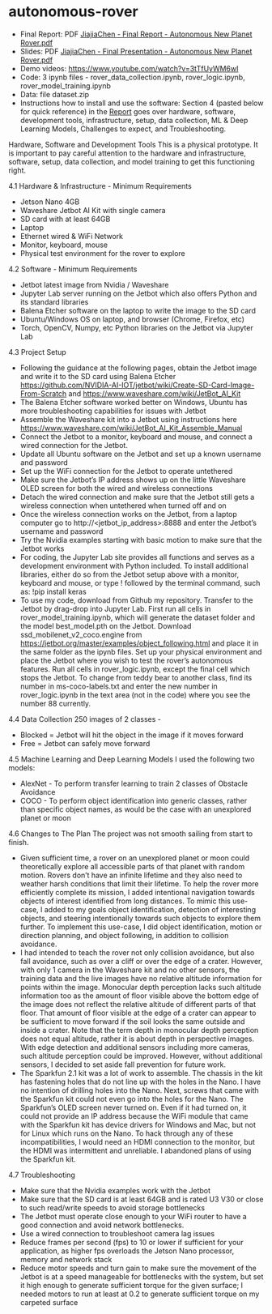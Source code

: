 # autonomous-rover

* Final Report: PDF [JiajiaChen - Final Report - Autonomous New Planet Rover.pdf](https://github.com/acjj0/autonomous-rover/blob/main/JiajiaChen%20-%20Final%20Report%20-%20Autonomous%20New%20Planet%20Rover.pdf)
* Slides: PDF [JiajiaChen - Final Presentation - Autonomous New Planet Rover.pdf](https://github.com/acjj0/autonomous-rover/blob/main/JiajiaChen%20-%20Final%20Presentation%20-%20Autonomous%20New%20Planet%20Rover.pdf)
* Demo videos: https://www.youtube.com/watch?v=3tTfUyWM6wI
* Code: 3 ipynb files - rover_data_collection.ipynb, rover_logic.ipynb, rover_model_training.ipynb
* Data: file dataset.zip
* Instructions how to install and use the software: Section 4 (pasted below for quick reference) in the [Report](https://github.com/acjj0/autonomous-rover/blob/main/JiajiaChen%20-%20Final%20Report%20-%20Autonomous%20New%20Planet%20Rover.pdf) goes over hardware, software, development tools, infrastructure, setup, data collection, ML & Deep Learning Models, Challenges to expect, and Troubleshooting.


Hardware, Software and Development Tools
This is a physical prototype. It is important to pay careful attention to the hardware and infrastructure, software, setup, data collection, and model training to get this functioning right.

4.1 Hardware & Infrastructure - Minimum Requirements
- Jetson Nano 4GB 
- Waveshare Jetbot AI Kit with single camera
- SD card with at least 64GB
- Laptop
- Ethernet wired & WiFi Network
- Monitor, keyboard, mouse
- Physical test environment for the rover to explore

4.2 Software - Minimum Requirements
- Jetbot latest image from Nvidia / Waveshare 
- Jupyter Lab server running on the Jetbot which also offers Python and its standard libraries 
- Balena Etcher software on the laptop to write the image to the SD card
- Ubuntu/Windows OS on laptop, and browser (Chrome, Firefox, etc)
- Torch, OpenCV, Numpy, etc Python libraries on the Jetbot via Jupyter Lab

4.3 Project Setup 
- Following the guidance at the following pages, obtain the Jetbot image and write it to the SD card using Balena Etcher https://github.com/NVIDIA-AI-IOT/jetbot/wiki/Create-SD-Card-Image-From-Scratch and https://www.waveshare.com/wiki/JetBot_AI_Kit 
- The Balena Etcher software worked better on Windows, Ubuntu has more troubleshooting capabilities for issues with Jetbot
- Assemble the Waveshare kit into a Jetbot using instructions here https://www.waveshare.com/wiki/JetBot_AI_Kit_Assemble_Manual 
- Connect the Jetbot to a monitor, keyboard and mouse, and connect a wired connection for the Jetbot. 
- Update all Ubuntu software on the Jetbot and set up a known username and password
- Set up the WiFi connection for the Jetbot to operate untethered
- Make sure the Jetbot’s IP address shows up on the little Waveshare OLED screen for both the wired and wireless connections
- Detach the wired connection and make sure that the Jetbot still gets a wireless connection when untethered when turned off and on
- Once the wireless connection works on the Jetbot, from a laptop computer go to http://<jetbot_ip_address>:8888 and enter the Jetbot’s username and password
- Try the Nvidia examples starting with basic motion to make sure that the Jetbot works
- For coding, the Jupyter Lab site provides all functions and serves as a development environment with Python included. To install additional libraries, either do so from the Jetbot setup above with a monitor, keyboard and mouse, or type ! followed by the terminal command, such as:
!pip install keras
- To use my code, download from Github my repository. Transfer to the Jetbot by drag-drop into Jupyter Lab. First run all cells in rover_model_training.ipynb, which will generate the dataset folder and the model best_model.pth on the Jetbot. Download ssd_mobilenet_v2_coco.engine from https://jetbot.org/master/examples/object_following.html and place it in the same folder as the ipynb files. Set up your physical environment and place the Jetbot where you wish to test the rover’s autonomous features. Run all cells in rover_logic.ipynb, except the final cell which stops the Jetbot. To change from teddy bear to another class, find its number in ms-coco-labels.txt and enter the new number in rover_logic.ipynb in the text area (not in the code) where you see the number 88 currently.

4.4 Data Collection
250 images of 2 classes - 
- Blocked = Jetbot will hit the object in the image if it moves forward
- Free = Jetbot can safely move forward

4.5 Machine Learning and Deep Learning Models
I used the following two models: 
- AlexNet - To perform transfer learning to train 2 classes of Obstacle Avoidance
- COCO - To perform object identification into generic classes, rather than specific object names, as would be the case with an unexplored planet or moon

4.6 Changes to The Plan
The project was not smooth sailing from start to finish. 
- Given sufficient time, a rover on an unexplored planet or moon could theoretically explore all accessible parts of that planet with random motion. Rovers don’t have an infinite lifetime and they also need to weather harsh conditions that limit their lifetime. To help the rover more efficiently complete its mission, I added intentional navigation towards objects of interest identified from long distances. To mimic this use-case, I added to my goals object identification, detection of interesting objects, and steering intentionally towards such objects to explore them further. To implement this use-case, I did object identification, motion or direction planning, and object following, in addition to collision avoidance.
- I had intended to teach the rover not only collision avoidance, but also fall avoidance, such as over a cliff or over the edge of a crater. However, with only 1 camera in the Waveshare kit and no other sensors, the training data and the live images have no relative altitude information for points within the image. Monocular depth perception lacks such altitude information too as the amount of floor visible above the bottom edge of the image does not reflect the relative altitude of different parts of that floor. That amount of floor visible at the edge of a crater can appear to be sufficient to move forward if the soil looks the same outside and inside a crater. Note that the term depth in monocular depth perception does not equal altitude, rather it is about depth in perspective images. With edge detection and additional sensors including more cameras, such altitude perception could be improved. However, without additional sensors, I decided to set aside fall prevention for future work. 
- The Sparkfun 2.1 kit was a lot of work to assemble. The chassis in the kit has fastening holes that do not line up with the holes in the Nano. I have no intention of drilling holes into the Nano. Next, screws that came with the Sparkfun kit could not even go into the holes for the Nano. The Sparkfun’s OLED screen never turned on. Even if it had turned on, it could not provide an IP address because the WiFi module that came with the Sparkfun kit has device drivers for Windows and Mac, but not for Linux which runs on the Nano. To hack through any of these incompatibilities, I would need an HDMI connection to the monitor, but the HDMI was intermittent and unreliable. I abandoned plans of using the Sparkfun kit.

4.7 Troubleshooting
- Make sure that the Nvidia examples work with the Jetbot 
- Make sure that the SD card is at least 64GB and is rated U3 V30 or close to such read/write speeds to avoid storage bottlenecks
- The Jetbot must operate close enough to your WiFi router to have a good connection and avoid network bottlenecks.
- Use a wired connection to troubleshoot camera lag issues
- Reduce frames per second (fps) to 10 or lower if sufficient for your application, as higher fps overloads the Jetson Nano processor, memory and network stack
- Reduce motor speeds and turn gain to make sure the movement of the Jetbot is at a speed manageable for bottlenecks with the system, but set it high enough to generate sufficient torque for the given surface; I needed motors to run at least at 0.2 to generate sufficient torque on my carpeted surface
